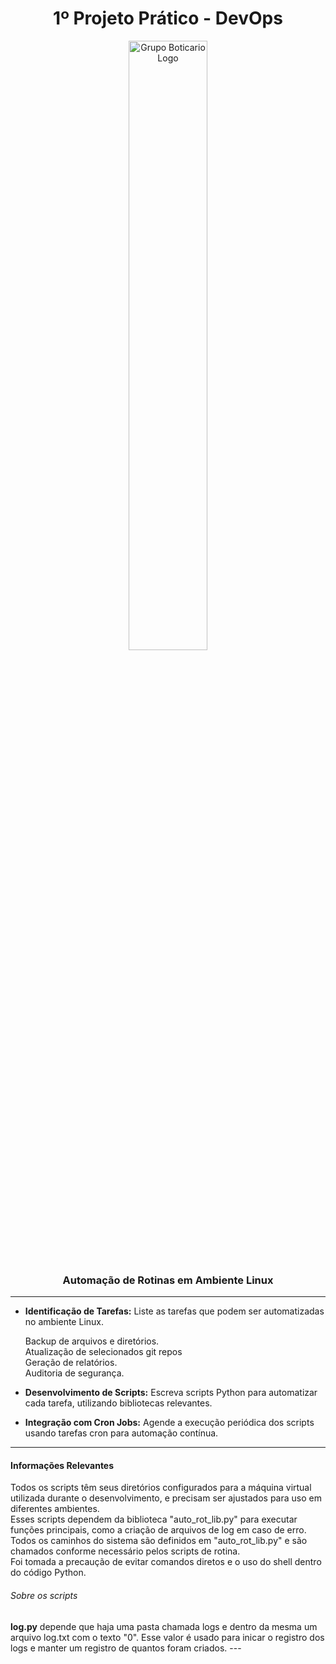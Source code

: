 <div  align="center">
<h1> 1º Projeto Prático - DevOps </h1>
<img src="https://cdn2.gnarususercontent.com.br/1/901407/4f1c6bc4-e335-4aec-b534-8b49ac3df6f2.jpg" alt="Grupo Boticario Logo"  width="50%"/>
<h3>Automação de Rotinas em Ambiente Linux</h3>
</div>

--- 

* **Identificação de Tarefas:** Liste as tarefas que podem ser automatizadas no ambiente Linux.

    Backup de arquivos e diretórios.<br>
    Atualização de selecionados git repos<br>
    Geração de relatórios.<br>
    Auditoria de segurança.<br>

* **Desenvolvimento de Scripts:** Escreva scripts Python para automatizar cada tarefa, utilizando bibliotecas relevantes.

* **Integração com Cron Jobs:** Agende a execução periódica dos scripts usando tarefas cron para automação contínua.

---
<h4>Informações Relevantes</h4>
    Todos os scripts têm seus diretórios configurados para a máquina virtual utilizada durante o desenvolvimento, e precisam ser ajustados para uso em diferentes ambientes.<br>
    Esses scripts dependem da biblioteca "auto_rot_lib.py" para executar funções principais, como a criação de arquivos de log em caso de erro. Todos os caminhos do sistema são definidos em "auto_rot_lib.py" e são chamados conforme necessário pelos scripts de rotina.<br>
    Foi tomada a precaução de evitar comandos diretos e o uso do shell dentro do código Python.<br>

<h6>Sobre os scripts</h6>
    <b>log.py</b> depende que haja uma pasta chamada logs e dentro da mesma um arquivo log.txt com o texto "0". Esse valor é usado para inicar o registro dos logs e manter um registro de quantos foram criados.
---
